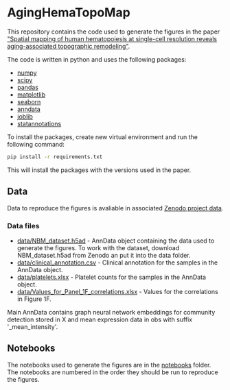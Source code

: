 # AgingHemaTopoMap

This repository contains the code used to generate the figures in the paper ["Spatial mapping of human hematopoiesis at single-cell resolution reveals aging-associated topographic remodeling"](https://doi.org/10.1182/blood.2023021280).

The code is written in python and uses the following packages:
* [numpy](https://numpy.org/)
* [scipy](https://www.scipy.org/)
* [pandas](https://pandas.pydata.org/)
* [matplotlib](https://matplotlib.org/)
* [seaborn](https://seaborn.pydata.org/)
* [anndata](https://anndata.readthedocs.io/en/latest/)
* [joblib](https://joblib.readthedocs.io/en/latest/)
* [statannotations](https://statannotations.readthedocs.io/en/latest/statannotations.html)

To install the packages, create new virtual environment and run the following command:
```bash
pip install -r requirements.txt
```

This will install the packages with the versions used in the paper.

## Data

Data to reproduce the figures is avaliable in associated [Zenodo project data](https://zenodo.org/records/10677544).

### Data files

* [data/NBM_dataset.h5ad](data/NBM_dataset.h5ad) - AnnData object containing the data used to generate the figures. To work with the dataset, download NBM_dataset.h5ad from Zenodo an put it into the data folder.
* [data/clinical_annotation.csv](data/clinical_annotation.csv) - Clinical annotation for the samples in the AnnData object.
* [data/platelets.xlsx](data/platelets.xlsx) - Platelet counts for the samples in the AnnData object.
* [data/Values_for_Panel_1F_correlations.xlsx](data/Values_for_Panel_1F_correlations.xlsx) - Values for the correlations in Figure 1F.

Main AnnData contains graph neural network embeddings for community detection stored in X and mean expression data in obs with suffix '_mean_intensity'. 

## Notebooks

The notebooks used to generate the figures are in the [notebooks](notebooks) folder. The notebooks are numbered in the order they should be run to reproduce the figures.
